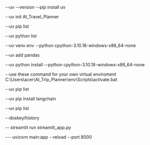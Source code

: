 --uv --version
--pip install uv

--uv init AI_Travel_Planner

--uv pip list

--uv python list 

--uv venv env --python cpython-3.10.18-windows-x86_64-none

--uv add pandas

--uv python install --python cpython-3.10.18-windows-x86_64-none

--use these command for your own virtual enviroment
C:\Users\acer\AI_Trip_Planner\env\Scripts\activate.bat        

--uv pip list

--uv pip install langchain

--uv pip list

--doskey/history


-- streamlit run streamlit_app.py

--- uvicorn main:app --reload --port 8000
